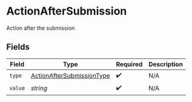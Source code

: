 # ActionAfterSubmission

Action after the submission


## Fields

| Field                                                                         | Type                                                                          | Required                                                                      | Description                                                                   |
| ----------------------------------------------------------------------------- | ----------------------------------------------------------------------------- | ----------------------------------------------------------------------------- | ----------------------------------------------------------------------------- |
| `type`                                                                        | [ActionAfterSubmissionType](../../models/shared/actionaftersubmissiontype.md) | :heavy_check_mark:                                                            | N/A                                                                           |
| `value`                                                                       | *string*                                                                      | :heavy_check_mark:                                                            | N/A                                                                           |